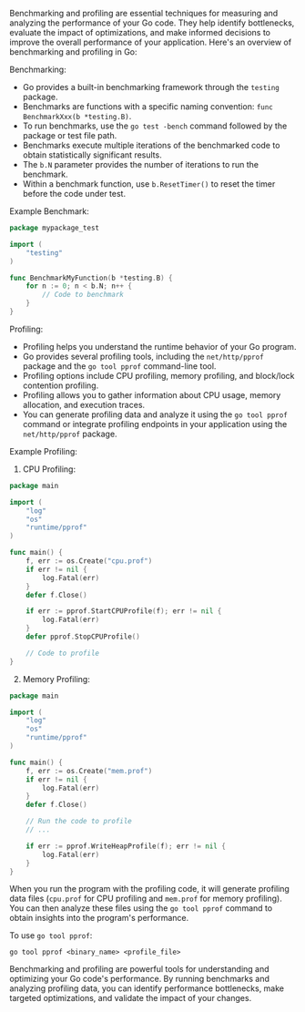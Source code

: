 Benchmarking and profiling are essential techniques for measuring and analyzing the performance of your Go code. They help identify bottlenecks, evaluate the impact of optimizations, and make informed decisions to improve the overall performance of your application. Here's an overview of benchmarking and profiling in Go:

Benchmarking:
- Go provides a built-in benchmarking framework through the `testing` package.
- Benchmarks are functions with a specific naming convention: `func BenchmarkXxx(b *testing.B)`.
- To run benchmarks, use the `go test -bench` command followed by the package or test file path.
- Benchmarks execute multiple iterations of the benchmarked code to obtain statistically significant results.
- The `b.N` parameter provides the number of iterations to run the benchmark.
- Within a benchmark function, use `b.ResetTimer()` to reset the timer before the code under test.

Example Benchmark:
```go
package mypackage_test

import (
	"testing"
)

func BenchmarkMyFunction(b *testing.B) {
	for n := 0; n < b.N; n++ {
		// Code to benchmark
	}
}
```

Profiling:
- Profiling helps you understand the runtime behavior of your Go program.
- Go provides several profiling tools, including the `net/http/pprof` package and the `go tool pprof` command-line tool.
- Profiling options include CPU profiling, memory profiling, and block/lock contention profiling.
- Profiling allows you to gather information about CPU usage, memory allocation, and execution traces.
- You can generate profiling data and analyze it using the `go tool pprof` command or integrate profiling endpoints in your application using the `net/http/pprof` package.

Example Profiling:
1. CPU Profiling:
```go
package main

import (
	"log"
	"os"
	"runtime/pprof"
)

func main() {
	f, err := os.Create("cpu.prof")
	if err != nil {
		log.Fatal(err)
	}
	defer f.Close()

	if err := pprof.StartCPUProfile(f); err != nil {
		log.Fatal(err)
	}
	defer pprof.StopCPUProfile()

	// Code to profile
}
```

2. Memory Profiling:
```go
package main

import (
	"log"
	"os"
	"runtime/pprof"
)

func main() {
	f, err := os.Create("mem.prof")
	if err != nil {
		log.Fatal(err)
	}
	defer f.Close()

	// Run the code to profile
	// ...

	if err := pprof.WriteHeapProfile(f); err != nil {
		log.Fatal(err)
	}
}
```

When you run the program with the profiling code, it will generate profiling data files (`cpu.prof` for CPU profiling and `mem.prof` for memory profiling). You can then analyze these files using the `go tool pprof` command to obtain insights into the program's performance.

To use `go tool pprof`:
```
go tool pprof <binary_name> <profile_file>
```

Benchmarking and profiling are powerful tools for understanding and optimizing your Go code's performance. By running benchmarks and analyzing profiling data, you can identify performance bottlenecks, make targeted optimizations, and validate the impact of your changes.